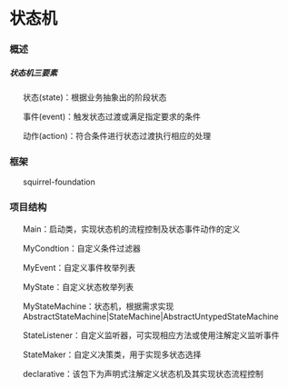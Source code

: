 
# 状态机

### 概述

 ##### 状态机三要素
 <ol>状态(state)：根据业务抽象出的阶段状态</ol>
 <ol>事件(event)：触发状态过渡或满足指定要求的条件</ol>
 <ol>动作(action)：符合条件进行状态过渡执行相应的处理</ol>
 
### 框架
 
 <ol>squirrel-foundation</ol>
 
### 项目结构 

 <ol>Main：启动类，实现状态机的流程控制及状态事件动作的定义</ol>
 <ol>MyCondtion：自定义条件过滤器</ol>
 <ol>MyEvent：自定义事件枚举列表</ol>
 <ol>MyState：自定义状态枚举列表</ol>
 <ol>MyStateMachine：状态机，根据需求实现AbstractStateMachine|StateMachine|AbstractUntypedStateMachine</ol>
 <ol>StateListener：自定义监听器，可实现相应方法或使用注解定义监听事件</ol>
 <ol>StateMaker：自定义决策类，用于实现多状态选择</ol>
 <ol>declarative：该包下为声明式注解定义状态机及其实现状态流程控制</ol>
 